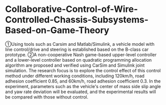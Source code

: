# Collaborative-Control-of-Wire-Controlled-Chassis-Subsystems-Based-on-Game-Theory
①Using tools such as Carsim and Matlab/Simulink, a vehicle model with line control/drive and steering is established based on the B-class car prototype.
②A non-cooperative Nash game-based upper-level controller and a lower-level controller based on quadratic programming allocation algorithm are proposed and verified using CarSim and Simulink joint simulation. The research focus is to explore the control effect of this control method under different working conditions, including 120km/h, road adhesion coefficient 0.85, and 60km/h, road adhesion coefficient 0.3. In the experiment, parameters such as the vehicle's center of mass side slip angle and yaw rate deviation will be evaluated, and the experimental results will be compared with those without control.

